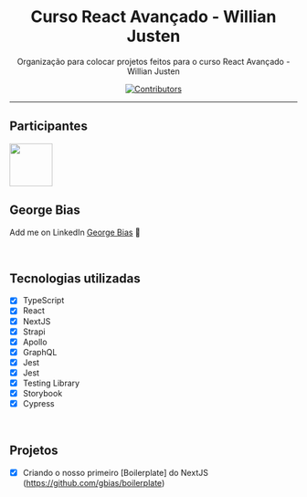 <h1 align="center">
Curso React Avançado - Willian Justen
</h1>

<p align="center">Organização para colocar projetos feitos para o curso 
React Avançado - Willian Justen
</p>


<p align="center">
  <a href="https://github.com/rocketseat-content/youtube-clone-pinterest/graphs/contributors">
    <img src="https://img.shields.io/github/contributors/rocketseat-content/youtube-clone-pinterest?color=%236633cc&logoColor=%236633cc&style=flat" alt="Contributors">
  </a>
</p>

<hr>

## Participantes

[<img src="https://avatars3.githubusercontent.com/u/79818489?v=4" width="75px;"/>](https://github.com/gbias)

## George Bias <br/>
Add me on LinkedIn [George Bias](https://github.com/gbias) 🚀

<br/>

## Tecnologias utilizadas

- [x] TypeScript
- [x] React
- [x] NextJS
- [x] Strapi
- [x] Apollo
- [x] GraphQL
- [x] Jest
- [x] Jest
- [x] Testing Library
- [x] Storybook
- [x] Cypress

<br/>

## Projetos

- [x] Criando o nosso primeiro [Boilerplate] do NextJS (https://github.com/gbias/boilerplate)